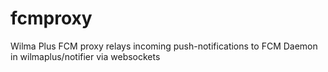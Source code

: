 # fcmproxy
Wilma Plus FCM proxy relays incoming push-notifications to FCM Daemon in wilmaplus/notifier via websockets
